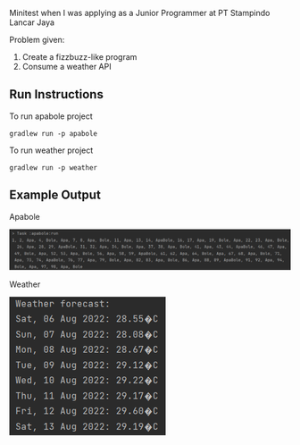 Minitest when I was applying as a Junior Programmer at PT Stampindo Lancar Jaya

Problem given:

1. Create a fizzbuzz-like program
2. Consume a weather API

## Run Instructions

To run apabole project

```
gradlew run -p apabole
```

To run weather project

```
gradlew run -p weather
```

## Example Output

Apabole

![](assets/1.png)

Weather

![](assets/2.png)
